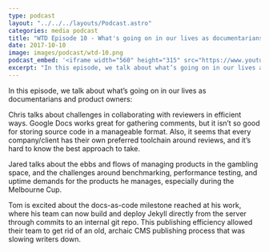 ```yaml
---
type: podcast
layout: "../../../layouts/Podcast.astro"
categories: media podcast
title: "WTD Episode 10 - What's going on in our lives as documentarians and product owners"
date: 2017-10-10
image: images/podcast/wtd-10.png
podcast_embed: '<iframe width="560" height="315" src="https://www.youtube.com/embed/gc6W1ZPvNOk" frameborder="0" allowfullscreen></iframe>'
excerpt: "In this episode, we talk about what’s going on in our lives as documentarians and product owners."
---
```


In this episode, we talk about what’s going on in our lives as documentarians and product owners:

Chris talks about challenges in collaborating with reviewers in efficient ways. Google Docs works great for gathering comments, but it isn’t so good for storing source code in a manageable format. Also, it seems that every company/client has their own preferred toolchain around reviews, and it’s hard to know the best approach to take.

Jared talks about the ebbs and flows of managing products in the gambling space, and the challenges around benchmarking, performance testing, and uptime demands for the products he manages, especially during the Melbourne Cup.

Tom is excited about the docs-as-code milestone reached at his work, where his team can now build and deploy Jekyll directly from the server through commits to an internal git repo. This publishing efficiency allowed their team to get rid of an old, archaic CMS publishing process that was slowing writers down.

